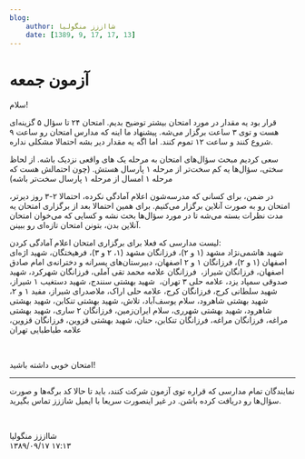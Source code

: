 ```yaml
---
blog:
    author: شااززز منگولیا
    date: [1389, 9, 17, 17, 13]
---
```

# آزمون جمعه

<div class="cnt">
سلام!<p>قرار بود یه مقدار در مورد امتحان بیشتر توضیح بدیم. امتحان ۲۴ تا سؤال ۵ گزینه‌ای هست و توی ۳ ساعت برگزار می‌شه. پیشنهاد ما اینه که مدارس امتحان رو ساعت ۹ شروع کنند و ساعت ۱۲ تموم کنند. اما اگه یه مقدار دیر بشه احتمالا مشکلی نداره.</p>
<p>سعی کردیم مبحث سؤال‌های امتحان به مرحله یک های واقعی نزدیک باشه. از لحاظ سختی، سؤال‌ها یه کم سخت‌تر از مرحله ۱ پارسال هستش. (چون احتمالش هست که مرحله ۱ امسال از مرحله ۱ پارسال سخت‌تر باشه)</p>
<p>در ضمن، برای کسانی که مدرسه‌شون اعلام آمادگی نکرده، احتمالا ۲-۳ روز دیرتر، امتحان رو به صورت آنلاین برگزار می‌کنیم. برای همین احتمالا بعد از برگزاری امتحان یه مدت نظرات بسته می‌شه تا در مورد سؤال‌ها بحث نشه و کسایی که می‌خوان امتحان آنلاین بدن، بتونن امتحان تازه‌ای رو ببینن.</p>
<p>لیست مدارسی که فعلا برای برگزاری امتحان اعلام آمادگی کردن:<br/>شهید هاشمی‌نژاد مشهد (۱ و ۲)، فرزانگان مشهد (۱، ۲ و ۳)، فرهیختگان،  شهید اژه‌ای اصفهان (۱ و ۲)، فرزانگان ۱ و ۲ اصفهان، دبیرستان‌های پسرانه و دخترانه‌ی امام صادق اصفهان، فرزانگان شیراز،  فرزانگان علامه محمد تقی آملی، فرزانگان شهرکرد،   شهید صدوقی سمپاد یزد، علامه حلی ۳ تهران،  شهید بهشتی سنندج،  شهید دستغیب ۱ شیراز، شهید سلطانی کرج، فرزانگان کرج، علامه حلی اراک، ملاصدرای شیراز، مفید ۱ و ۲، شهید بهشتی شاهرود، سلام یوسف‌آباد، تلاش، شهید بهشتی تنکابن، شهید بهشتی شاهرود، شهید بهشتی شهرری،  سلام ایران‌زمین، فرزانگان ۲ ساری، شهید بهشتی مراغه، فرزانگان مراغه، فرزانگان تنکابن، حنان، شهید بهشتی قزوین، فرزانگان قزوین، علامه طباطبایی تهران</p>
<p><br/></p>
<p>امتحان خوبی داشته باشید!</p>
<hr size="2" width="100%"/>نمایندگان تمام مدارسی که قراره توی آزمون شرکت کنند، باید تا حالا کد برگه‌ها و صورت سؤال‌ها رو دریافت کرده باشن. در غیر اینصورت سریعا با ایمیل شاززز تماس بگیرید.<br/><p><br/></p>
<p></p>
</div>

<div class="blog-info">
    <div class="blog-author">شااززز منگولیا</div>
    <div class="blog-date">۱۳۸۹/۰۹/۱۷ ۱۷:۱۳</div>
</div>

